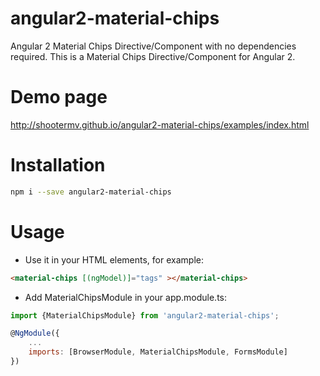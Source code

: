 # angular2-material-chips
Angular 2 Material Chips Directive/Component with no dependencies required.
This is a Material Chips  Directive/Component for Angular 2.

# Demo page
http://shootermv.github.io/angular2-material-chips/examples/index.html

# Installation
```bash
npm i --save angular2-material-chips
```

# Usage
* Use it in your HTML elements, for example:
```html
<material-chips [(ngModel)]="tags" ></material-chips>
```

* Add MaterialChipsModule in your app.module.ts:
```javascript
import {MaterialChipsModule} from 'angular2-material-chips';

@NgModule({
    ...
    imports: [BrowserModule, MaterialChipsModule, FormsModule]
})

```